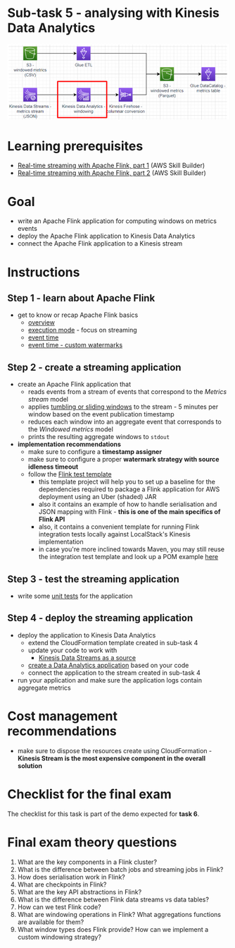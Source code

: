 # Sub-task 5 - analysing with Kinesis Data Analytics

![](../materials/diagrams/task5-focus.png)

# Learning prerequisites
* [Real-time streaming with Apache Flink, part 1](https://explore.skillbuilder.aws/learn/course/internal/view/elearning/16031/aws-partnercast-session-1-real-time-streaming-with-apache-flink-advanced-technical-advanced-level-300-technical) (AWS Skill Builder)
* [Real-time streaming with Apache Flink, part 2](https://explore.skillbuilder.aws/learn/course/internal/view/elearning/16036/aws-partnercast-session-2-real-time-streaming-with-apache-flink-technical-advanced-level-300-technical) (AWS Skill Builder)

# Goal
* write an Apache Flink application for computing windows on metrics events
* deploy the Apache Flink application to Kinesis Data Analytics
* connect the Apache Flink application to a Kinesis stream

# Instructions

## Step 1 - learn about Apache Flink
* get to know or recap Apache Flink basics
    * [overview](https://nightlies.apache.org/flink/flink-docs-release-1.14/docs/dev/datastream/overview/)
    * [execution mode](https://nightlies.apache.org/flink/flink-docs-release-1.14/docs/dev/datastream/execution_mode/) - focus on streaming
    * [event time](https://nightlies.apache.org/flink/flink-docs-release-1.14/docs/concepts/time/)
    * [event time - custom watermarks](https://nightlies.apache.org/flink/flink-docs-release-1.14/docs/dev/datastream/event-time/generating_watermarks/)

## Step 2 - create a streaming application
* create an Apache Flink application that
    * reads events from a stream of events that correspond to the _Metrics stream_ model
    * applies [tumbling or sliding windows](https://nightlies.apache.org/flink/flink-docs-release-1.14/docs/dev/datastream/operators/windows/#tumbling-windows) to the stream - 5 minutes per window based on the event publication timestamp
    * reduces each window into an aggregate event that corresponds to the _Windowed metrics_ model
    * prints the resulting aggregate windows to `stdout`
* **implementation recommendations**
  * make sure to configure a **timestamp assigner**
  * make sure to configure a proper **watermark strategy with source idleness timeout**
  * follow the [Flink test template](../materials/flink-test-template/README.MD)
    * this template project will help you to set up a baseline for the dependencies required to package a Flink application for AWS deployment using an Uber (shaded) JAR
    * also it contains an example of how to handle serialisation and JSON mapping with Flink - **this is one of the main specifics of Flink API**
    * also, it contains a convenient template for running Flink integration tests locally against LocalStack's Kinesis implementation
    * in case you're more inclined towards Maven, you may still reuse the integration test template and look up a POM example [here](https://github.com/aws-samples/amazon-managed-service-for-apache-flink-examples/blob/main/java/KinesisConnectors/pom.xml)

## Step 3 - test the streaming application
* write some [unit tests](https://nightlies.apache.org/flink/flink-docs-release-1.14/docs/dev/datastream/testing/) for the application

## Step 4 - deploy the streaming application
* deploy the application to Kinesis Data Analytics
    * extend the CloudFormation template created in sub-task 4
    * update your code to work with
        * [Kinesis Data Streams as a source](https://docs.aws.amazon.com/kinesisanalytics/latest/java/how-sources.html#input-streams)
    * [create a Data Analytics application](https://docs.aws.amazon.com/kinesisanalytics/latest/java/how-creating-apps.html) based on your code
    * connect the application to the stream created in sub-task 4
* run your application and make sure the application logs contain aggregate metrics

# Cost management recommendations
* make sure to dispose the resources create using CloudFormation - **Kinesis Stream is the most expensive component in the overall solution**

# Checklist for the final exam

The checklist for this task is part of the demo expected for **task 6**.

# Final exam theory questions

1. What are the key components in a Flink cluster?
2. What is the difference between batch jobs and streaming jobs in Flink?
3. How does serialisation work in Flink?
4. What are checkpoints in Flink?
5. What are the key API abstractions in Flink?
6. What is the difference between Flink data streams vs data tables?
7. How can we test Flink code?
8. What are windowing operations in Flink? What aggregations functions are available for them?
9. What window types does Flink provide? How can we implement a custom windowing strategy?